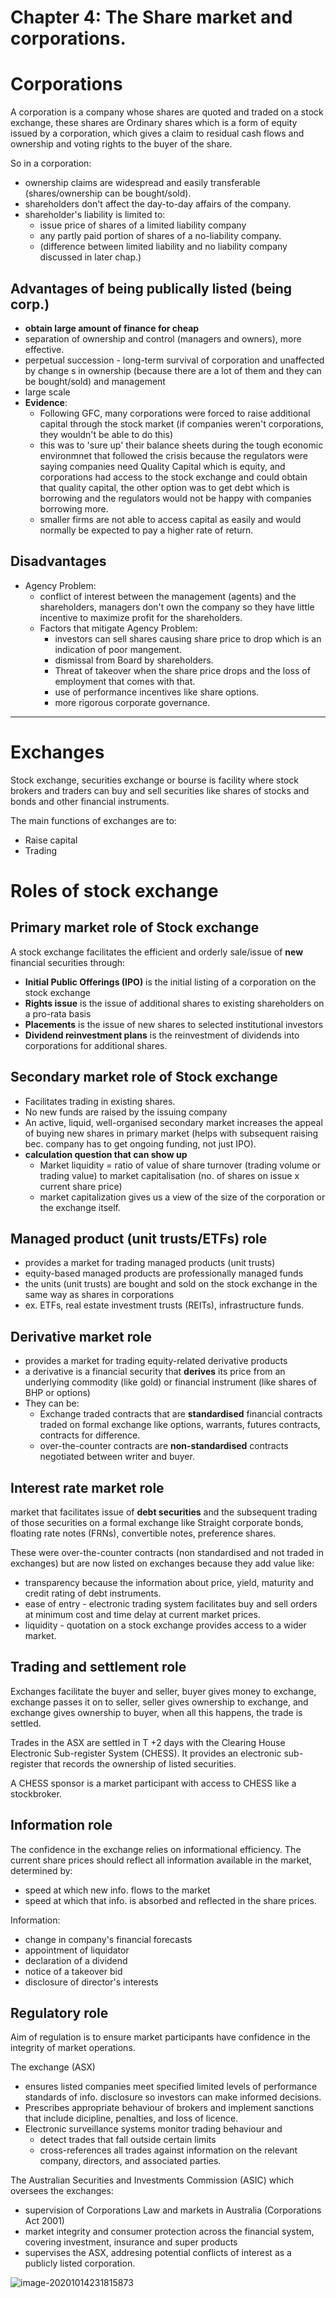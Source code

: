 # Chapter 4: The Share market and corporations.

# Corporations

A corporation is a company whose shares are quoted and traded on a stock exchange, these shares are Ordinary shares which is a form of equity issued by a corporation, which gives a claim to residual cash flows and ownership and voting rights to the buyer of the share.

So in a corporation:

* ownership claims are widespread and easily transferable (shares/ownership can be bought/sold).
* shareholders don't affect the day-to-day affairs of the company.
* shareholder's liability is limited to:
	* issue price of shares of a limited liability company
	* any partly paid portion of shares of a no-liability company.
	* (difference between limited liability and no liability company discussed in later chap.)

## Advantages of being publically listed (being corp.)

* **obtain large amount of finance for cheap** 
* separation of ownership and control (managers and owners), more effective.
* perpetual succession - long-term survival of corporation and unaffected by change s in ownership (because there are a lot of them and they can be bought/sold) and management
* large  scale
* **Evidence**:
	* Following GFC, many corporations were forced to raise additional capital through the stock market (if companies weren't corporations, they wouldn't be able to do this)
	* this was to 'sure up' their balance sheets during the tough economic environmnet that followed the crisis because the regulators were saying companies need Quality Capital which is equity, and corporations had access to the stock exchange and could obtain that quality capital, the other option was to get debt which is borrowing and the regulators would not be happy with companies borrowing more.
	* smaller firms are not able to access capital as easily and would normally be expected to pay a higher rate of return.



## Disadvantages

* Agency Problem:
	* conflict of interest between the management (agents) and the shareholders, managers don't own the company so they have little incentive to maximize profit for the shareholders.
	* Factors that mitigate Agency Problem:
		* investors can sell shares causing share price to drop which is an indication of poor mangement.
		* dismissal from Board by shareholders.
		* Threat of takeover when the share price drops and the loss of employment that comes with that.
		* use of performance incentives like share options.
		* more rigorous corporate governance. 



---

# Exchanges

Stock exchange, securities exchange or bourse is facility where stock brokers and traders can buy and sell securities like shares of stocks and bonds and other financial instruments.

The main functions of exchanges are to:

* Raise capital
* Trading

# Roles of stock exchange

## Primary market role of Stock exchange

A stock exchange facilitates the efficient and orderly sale/issue of **new** financial securities through:

* **Initial Public Offerings (IPO)** is the initial listing of a corporation on the stock exchange
* **Rights issue** is the issue of additional shares to existing shareholders on a pro-rata basis
* **Placements** is the issue of new shares to selected institutional investors
* **Dividend reinvestment plans** is the reinvestment of dividends into corporations for additional shares. 



## Secondary market role of Stock exchange

* Facilitates trading in existing shares.
* No new funds are raised by the issuing company
* An active, liquid, well-organised secondary market increases the appeal of buying new shares in primary market (helps with subsequent raising bec. company has to get ongoing funding, not just IPO).
* **calculation question that can show up**
	* Market liquidity = ratio of value of share turnover (trading volume or trading value) to market capitalisation (no. of shares on issue x current share price)
	* market capitalization gives us a view of the size of the corporation or the exchange itself.



## Managed product (unit trusts/ETFs) role

* provides a market for trading managed products (unit trusts)
* equity-based managed products are professionally managed funds
* the units (unit trusts) are bought and sold on the stock exchange in the same way as shares in corporations
* ex. ETFs, real estate investment trusts (REITs), infrastructure funds.



## Derivative market role

* provides a market for trading equity-related derivative products
* a derivative is a financial security that **derives** its price from an underlying commodity (like gold) or financial instrument (like shares of BHP or options)
* They can be:
	* Exchange traded contracts that are **standardised** financial contracts traded on formal exchange like options, warrants, futures contracts, contracts for difference.
	* over-the-counter contracts are **non-standardised** contracts negotiated between writer and buyer.



## Interest rate market role

market that facilitates issue of **debt securities** and the subsequent trading of those securities on a formal exchange like Straight corporate bonds, floating rate notes (FRNs), convertible notes, preference shares.

These were over-the-counter contracts (non standardised and not traded in exchanges) but are now listed on exchanges because they add value like:

* transparency because the information about price, yield, maturity and credit rating of debt instruments.
* ease of entry - electronic trading system facilitates buy and sell orders at minimum cost and time delay at current market prices.
* liquidity - quotation on a stock exchange provides access to a wider market.



## Trading and settlement role

Exchanges facilitate the buyer and seller, buyer gives money to exchange, exchange passes it on to seller, seller gives ownership to exchange, and exchange gives ownership to buyer, when all this happens, the trade is settled.

Trades in the ASX are settled in T +2 days with the Clearing House Electronic Sub-register System (CHESS). It provides an electronic sub-register that records the ownership of listed securities.

A CHESS sponsor is a market participant with access to CHESS like a stockbroker.



## Information role

The confidence in the exchange relies on informational efficiency. The current share prices should reflect all information available in the market, determined by:

* speed at which new info. flows to the market
* speed at which that info. is absorbed and reflected in the share prices.

Information:

* change in company's financial forecasts
* appointment of liquidator
* declaration of a dividend
* notice of a takeover bid
* disclosure of director's interests



## Regulatory role

Aim of regulation is to ensure market participants have confidence in the integrity of market operations.

The exchange (ASX)

* ensures listed companies meet specified limited levels of performance standards of info. disclosure so investors can make informed decisions.
* Prescribes appropriate behaviour of brokers and implement sanctions that include dicipline, penalties, and loss of licence.
* Electronic surveillance systems monitor trading behaviour and
	* detect trades that fall outside certain limits
	* cross-references all trades against information on the relevant company, directors, and associated parties.

The Australian Securities and Investments Commission (ASIC) which oversees the exchanges:

* supervision of Corporations Law and markets in Australia (Corporations Act 2001)
* market integrity and consumer protection across the financial system, covering investment, insurance and super products
* supervises the ASX, addresing potential conflicts of interest as a publicly listed corporation.



![image-20201014231815873](C:\Users\subra\Documents\Notes\UNSW\20T3\1612fins\ch4_corporations_exchanges.assets\image-20201014231815873.png)